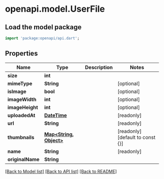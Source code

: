 # openapi.model.UserFile

## Load the model package
```dart
import 'package:openapi/api.dart';
```

## Properties
Name | Type | Description | Notes
------------ | ------------- | ------------- | -------------
**size** | **int** |  | 
**mimeType** | **String** |  | [optional] 
**isImage** | **bool** |  | [optional] 
**imageWidth** | **int** |  | [optional] 
**imageHeight** | **int** |  | [optional] 
**uploadedAt** | [**DateTime**](DateTime.md) |  | [readonly] 
**url** | **String** |  | [readonly] 
**thumbnails** | [**Map<String, Object>**](Object.md) |  | [readonly] [default to const {}]
**name** | **String** |  | [readonly] 
**originalName** | **String** |  | 

[[Back to Model list]](../README.md#documentation-for-models) [[Back to API list]](../README.md#documentation-for-api-endpoints) [[Back to README]](../README.md)



